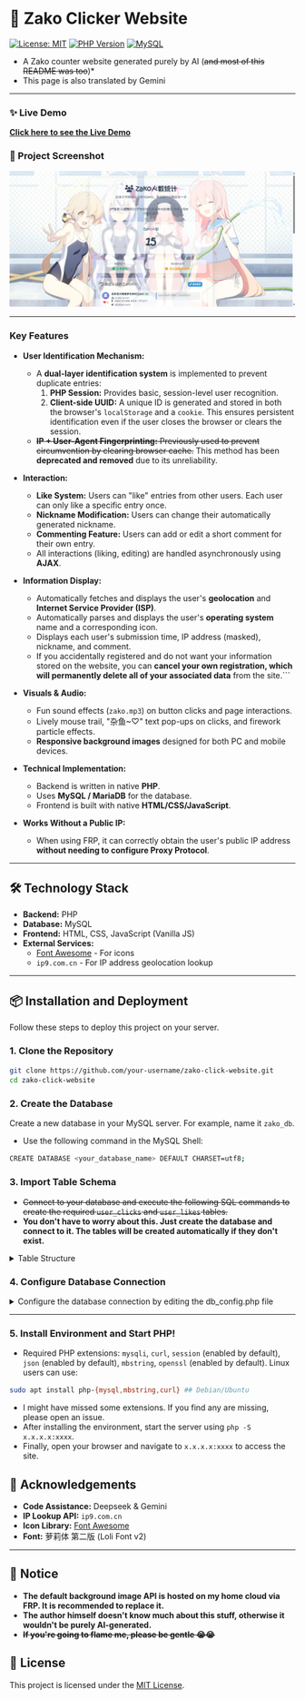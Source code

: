 # 🎉 Zako Clicker Website

[![License: MIT](https://img.shields.io/badge/License-MIT-yellow.svg)](https://opensource.org/licenses/MIT)
[![PHP Version](https://img.shields.io/badge/PHP-%3E%3D7.4-8892BF.svg)](https://www.php.net/)
[![MySQL](https://img.shields.io/badge/Database-MySQL-blue.svg)](https://www.mysql.com/)
* A Zako counter website generated purely by AI (~~and most of this README was too~~)*
* This page is also translated by Gemini
---

### ✨ Live Demo

**[Click here to see the Live Demo](https://zako.hoshino2.top/)**  

### 📸 Project Screenshot

![Project Screenshot](image.png) 

---

### Key Features

*   **User Identification Mechanism:**
    *   A **dual-layer identification system** is implemented to prevent duplicate entries:
        1.  **PHP Session:** Provides basic, session-level user recognition.
        2.  **Client-side UUID:** A unique ID is generated and stored in both the browser's `localStorage` and a `cookie`. This ensures persistent identification even if the user closes the browser or clears the session.
    *   ~~**IP + User-Agent Fingerprinting:** Previously used to prevent circumvention by clearing browser cache.~~ This method has been **deprecated and removed** due to its unreliability.

*   **Interaction:**
    *   **Like System:** Users can "like" entries from other users. Each user can only like a specific entry once.
    *   **Nickname Modification:** Users can change their automatically generated nickname.
    *   **Commenting Feature:** Users can add or edit a short comment for their own entry.
    *   All interactions (liking, editing) are handled asynchronously using **AJAX**.

*   **Information Display:**
    *   Automatically fetches and displays the user's **geolocation** and **Internet Service Provider (ISP)**.
    *   Automatically parses and displays the user's **operating system** name and a corresponding icon.
    *   Displays each user's submission time, IP address (masked), nickname, and comment.
    *   If you accidentally registered and do not want your information stored on the website, you can **cancel your own registration, which will permanently delete all of your associated data** from the site.```

*   **Visuals & Audio:**
    *   Fun sound effects (`zako.mp3`) on button clicks and page interactions.
    *   Lively mouse trail, "杂鱼~♡" text pop-ups on clicks, and firework particle effects.
    *   **Responsive background images** designed for both PC and mobile devices.

*   **Technical Implementation:**
    *   Backend is written in native **PHP**.
    *   Uses **MySQL / MariaDB** for the database.
    *   Frontend is built with native **HTML/CSS/JavaScript**.

*   **Works Without a Public IP:**
    *   When using FRP, it can correctly obtain the user's public IP address **without needing to configure Proxy Protocol**.
---

## 🛠️ Technology Stack

*   **Backend:** PHP
*   **Database:** MySQL
*   **Frontend:** HTML, CSS, JavaScript (Vanilla JS)
*   **External Services:**
    *   [Font Awesome](https://fontawesome.com/) - For icons
    *   `ip9.com.cn` - For IP address geolocation lookup

---

## 📦 Installation and Deployment

Follow these steps to deploy this project on your server.

### 1. Clone the Repository
```bash
git clone https://github.com/your-username/zako-click-website.git
cd zako-click-website
```

### 2. Create the Database
Create a new database in your MySQL server. For example, name it `zako_db`.
* Use the following command in the MySQL Shell:
```bash
CREATE DATABASE <your_database_name> DEFAULT CHARSET=utf8;
```
### 3. Import Table Schema
*   ~~Connect to your database and execute the following SQL commands to create the required `user_clicks` and `user_likes` tables.~~
*   **You don't have to worry about this. Just create the database and connect to it. The tables will be created automatically if they don't exist.**
<details>
<summary>Table Structure</summary>

```sql
--
-- Table structure for `user_clicks`
--
CREATE TABLE `user_clicks` (
  `id` int(11) NOT NULL AUTO_INCREMENT,
  `session_id` varchar(255) NOT NULL,
  `client_uuid` varchar(36) DEFAULT NULL,
  `nickname` varchar(50) NOT NULL DEFAULT '匿名Zako',
  `ip_address` varchar(45) NOT NULL,
  `user_agent` varchar(255) NOT NULL,
  `operating_system` varchar(255) NOT NULL,
  `ip_location` varchar(255) NOT NULL,
  `isp` varchar(255) NOT NULL,
  `comment` text DEFAULT NULL,
  `likes_count` int(11) NOT NULL DEFAULT 0,
  `click_time` timestamp NOT NULL DEFAULT current_timestamp(),
  PRIMARY KEY (`id`),
  UNIQUE KEY `unique_session` (`session_id`),
  UNIQUE KEY `unique_client_uuid` (`client_uuid`)
) ENGINE=InnoDB DEFAULT CHARSET=utf8mb4;

--
-- Table structure for `user_likes`
--
CREATE TABLE `user_likes` (
  `id` int(11) NOT NULL AUTO_INCREMENT,
  `liker_uuid` varchar(36) NOT NULL,
  `liked_user_id` int(11) NOT NULL,
  `like_time` timestamp NOT NULL DEFAULT current_timestamp(),
  PRIMARY KEY (`id`),
  UNIQUE KEY `unique_like` (`liker_uuid`,`liked_user_id`),
  KEY `liked_user_id` (`liked_user_id`),
  CONSTRAINT `user_likes_ibfk_1` FOREIGN KEY (`liked_user_id`) REFERENCES `user_clicks` (`id`) ON DELETE CASCADE
) ENGINE=InnoDB DEFAULT CHARSET=utf8mb4;
```
</details>

### 4. Configure Database Connection

<details>
<summary>Configure the database connection by editing the db_config.php file</summary>

* Edit the `db_config.php` file:
```php
<?php
// db_config.php

// Database host, usually 'localhost'.
$servername = "localhost";

// Your database username.
$username = "your_db_user";

// Your database password.
$password = "your_db_password";

// The name of the database you created.
$dbname = "zako_db";

// Create database connection.
$conn = new mysqli($servername, $username, $password, $dbname);

// Check connection.
if ($conn->connect_error) {
    // In a production environment, it's recommended to log errors instead of echoing them.
    die("Connection failed: " . $conn->connect_error);
}

// Set charset to utf8mb4 to support special characters like emoji.
$conn->set_charset("utf8mb4");
?>
```
</details>

---
### 5. Install Environment and Start PHP!
* Required PHP extensions: `mysqli`, `curl`, `session` (enabled by default), `json` (enabled by default), `mbstring`, `openssl` (enabled by default). Linux users can use:
```bash
sudo apt install php-{mysql,mbstring,curl} ## Debian/Ubuntu
```
* I might have missed some extensions. If you find any are missing, please open an issue.
* After installing the environment, start the server using `php -S x.x.x.x:xxxx`.
* Finally, open your browser and navigate to `x.x.x.x:xxxx` to access the site.
## 🙏 Acknowledgements

*   **Code Assistance:** Deepseek & Gemini
*   **IP Lookup API:** `ip9.com.cn`
*   **Icon Library:** [Font Awesome](https://fontawesome.com/)
*   **Font:** 萝莉体 第二版 (Loli Font v2)
---
## 🚨 Notice
*  **The default background image API is hosted on my home cloud via FRP. It is recommended to replace it.**
*  **The author himself doesn't know much about this stuff, otherwise it wouldn't be purely AI-generated.**
*  ~~**If you're going to flame me, please be gentle 😭😭**~~

## 📜 License

This project is licensed under the [MIT License](LICENSE).
